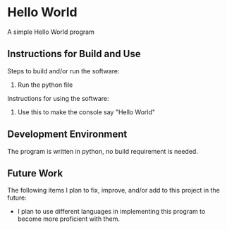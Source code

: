 # Hello World

A simple Hello World program


## Instructions for Build and Use

Steps to build and/or run the software:

1. Run the python file

Instructions for using the software:

1. Use this to make the console say "Hello World"

## Development Environment 

The program is written in python, no build requirement is needed.

## Future Work

The following items I plan to fix, improve, and/or add to this project in the future:

* I plan to use different languages in implementing this program to become more proficient with them.
